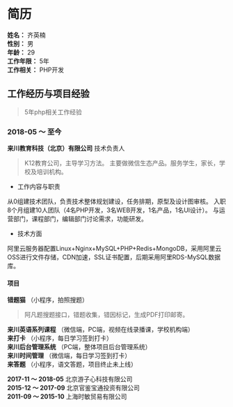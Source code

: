 # 简历
**姓名：** 齐英楠  
**性别：** 男  
**年龄：** 29  
**工作年限：** 5年  
**工作相关：** PHP开发


## 工作经历与项目经验
> 5年php相关工作经验

### 2018-05 ～ 至今 
**来川教育科技（北京）有限公司** 技术负责人
> K12教育公司，主导学习方法。
> 主要做微信生态产品。服务学生，家长，学校及培训机构。

* 工作内容与职责  

从0组建技术团队，负责技术整体规划建设，任务排期，原型及设计图审核。 
入职8个月组建10人团队（4名PHP开发，3名WEB开发，1名产品，1名UI设计）。 
与运营部门，课程部门，编辑部门讨论需求，功能研发。

* 技术方面

阿里云服务器配置Linux+Nginx+MySQL+PHP+Redis+MongoDB，采用阿里云OSS进行文件存储，CDN加速，SSL证书配置，后期采用阿里RDS-MySQL数据库。

#### 项目
**错题猫** （小程序，拍照搜题）  
> 阿凡题搜题接口，错题收集，错因标记，生成PDF打印邮寄。

**来川英语系列课程** （微信端，PC端，视频在线录播课，学校机构端）  
**来打卡** （小程序，每日学习签到打卡）  
**来川后台管理系统** （PC端，整体项目后台管理系统）  
**来川时间管理** （微信端，每日学习签到打卡）  
**来答题** （小程序，语文答题，项目终止未上线）  

**2017-11 ～ 2018-05** 北京游子心科技有限公司  
**2015-12 ～ 2017-09** 北京官鉴宝通投资有限公司  
**2011-09 ～ 2015-10** 上海时敏贸易有限公司  
